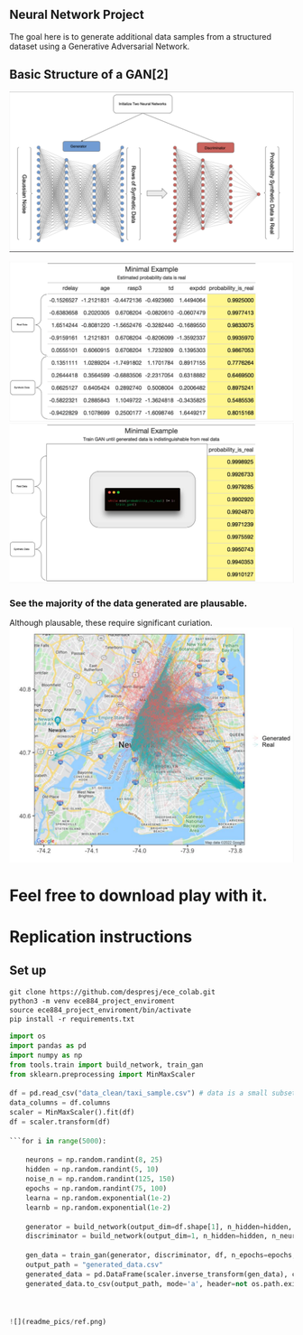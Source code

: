 ## Neural Network Project

The goal here is to generate additional data samples from a structured dataset using a Generative Adversarial Network. 

## Basic Structure of a GAN[2]
![](readme_pics/nn.png)


![](readme_pics/example.png)
![](readme_pics/example1.png)

### See the majority of the data generated are plausable.

Although plausable, these require significant curiation.
![](readme_pics/result.png)

# Feel free to download play with it.
# Replication instructions

## Set up

```
git clone https://github.com/despresj/ece_colab.git
python3 -m venv ece884_project_enviroment
source ece884_project_enviroment/bin/activate
pip install -r requirements.txt
```

```python
import os
import pandas as pd
import numpy as np
from tools.train import build_network, train_gan
from sklearn.preprocessing import MinMaxScaler

df = pd.read_csv("data_clean/taxi_sample.csv") # data is a small subset of the full nyx taxi data
data_columns = df.columns
scaler = MinMaxScaler().fit(df)
df = scaler.transform(df)

```for i in range(5000):

    neurons = np.random.randint(8, 25)
    hidden = np.random.randint(5, 10)
    noise_n = np.random.randint(125, 150)
    epochs = np.random.randint(75, 100)
    learna = np.random.exponential(1e-2)
    learnb = np.random.exponential(1e-2)

    generator = build_network(output_dim=df.shape[1], n_hidden=hidden, n_neurons=neurons, learning_rate=learna)
    discriminator = build_network(output_dim=1, n_hidden=hidden, n_neurons=neurons, learning_rate=learnb) 
    
    gen_data = train_gan(generator, discriminator, df, n_epochs=epochs, n_noise=noise_n)
    output_path = "generated_data.csv"
    generated_data = pd.DataFrame(scaler.inverse_transform(gen_data), columns=data_columns) 
    generated_data.to_csv(output_path, mode='a', header=not os.path.exists(output_path), index=False)



![](readme_pics/ref.png)
